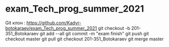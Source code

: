 # exam_Tech_prog_summer_2021
Git клон : https://github.com/Kadyr-botokaraev/exam_Tech_prog_summer_2021
git checkout -b 201-351_Botokaraev
git add --all
git commit -m "exam finish"
git push
git checkout master
git pull
git checkout 201-351_Botokaraev
git merge master
